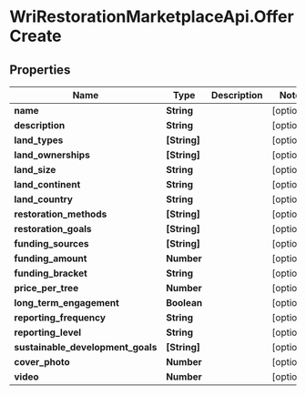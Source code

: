 # WriRestorationMarketplaceApi.OfferCreate

## Properties
Name | Type | Description | Notes
------------ | ------------- | ------------- | -------------
**name** | **String** |  | [optional] 
**description** | **String** |  | [optional] 
**land_types** | **[String]** |  | [optional] 
**land_ownerships** | **[String]** |  | [optional] 
**land_size** | **String** |  | [optional] 
**land_continent** | **String** |  | [optional] 
**land_country** | **String** |  | [optional] 
**restoration_methods** | **[String]** |  | [optional] 
**restoration_goals** | **[String]** |  | [optional] 
**funding_sources** | **[String]** |  | [optional] 
**funding_amount** | **Number** |  | [optional] 
**funding_bracket** | **String** |  | [optional] 
**price_per_tree** | **Number** |  | [optional] 
**long_term_engagement** | **Boolean** |  | [optional] 
**reporting_frequency** | **String** |  | [optional] 
**reporting_level** | **String** |  | [optional] 
**sustainable_development_goals** | **[String]** |  | [optional] 
**cover_photo** | **Number** |  | [optional] 
**video** | **Number** |  | [optional] 


